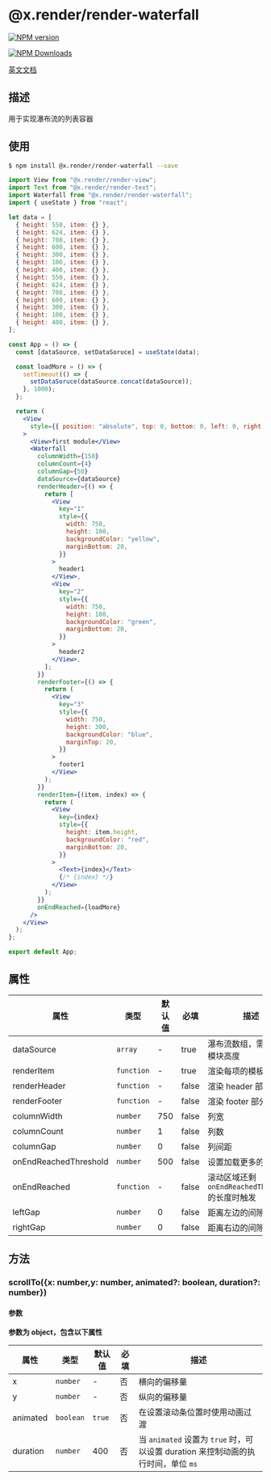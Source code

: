 # @x.render/render-waterfall

<p>
<a href="https://www.npmjs.com/package/@x.render/render-waterfall" target="__blank"><img src="https://img.shields.io/npm/v/@x.render/render-waterfall" alt="NPM version" /></a>

<a href="https://www.npmjs.com/package/@x.render/render-waterfall" target="__blank"><img src="https://img.shields.io/npm/dm/%40x.render%2Frender-waterfall" alt="NPM Downloads" /></a>

</p>

[英文文档](./README.md)

## 描述

用于实现瀑布流的列表容器

## 使用

```bash
$ npm install @x.render/render-waterfall --save
```

```jsx
import View from "@x.render/render-view";
import Text from "@x.render/render-text";
import Waterfall from "@x.render/render-waterfall";
import { useState } from "react";

let data = [
  { height: 550, item: {} },
  { height: 624, item: {} },
  { height: 708, item: {} },
  { height: 600, item: {} },
  { height: 300, item: {} },
  { height: 100, item: {} },
  { height: 400, item: {} },
  { height: 550, item: {} },
  { height: 624, item: {} },
  { height: 708, item: {} },
  { height: 600, item: {} },
  { height: 300, item: {} },
  { height: 100, item: {} },
  { height: 400, item: {} },
];

const App = () => {
  const [dataSource, setDataSoruce] = useState(data);

  const loadMore = () => {
    setTimeout(() => {
      setDataSoruce(dataSource.concat(dataSource));
    }, 1000);
  };

  return (
    <View
      style={{ position: "absolute", top: 0, bottom: 0, left: 0, right: 0 }}
    >
      <View>first module</View>
      <Waterfall
        columnWidth={150}
        columnCount={4}
        columnGap={50}
        dataSource={dataSource}
        renderHeader={() => {
          return [
            <View
              key="1"
              style={{
                width: 750,
                height: 100,
                backgroundColor: "yellow",
                marginBottom: 20,
              }}
            >
              header1
            </View>,
            <View
              key="2"
              style={{
                width: 750,
                height: 100,
                backgroundColor: "green",
                marginBottom: 20,
              }}
            >
              header2
            </View>,
          ];
        }}
        renderFooter={() => {
          return (
            <View
              key="3"
              style={{
                width: 750,
                height: 300,
                backgroundColor: "blue",
                marginTop: 20,
              }}
            >
              footer1
            </View>
          );
        }}
        renderItem={(item, index) => {
          return (
            <View
              key={index}
              style={{
                height: item.height,
                backgroundColor: "red",
                marginBottom: 20,
              }}
            >
              <Text>{index}</Text>
              {/* {index} */}
            </View>
          );
        }}
        onEndReached={loadMore}
      />
    </View>
  );
};

export default App;
```

## 属性

| **属性**              | **类型**   | **默认值** | **必填** | **描述**                                        |
| --------------------- | ---------- | ---------- | -------- | ----------------------------------------------- |
| dataSource            | `array`    | -          | true     | 瀑布流数组，需要传入模块高度                    |
| renderItem            | `function` | -          | true     | 渲染每项的模板                                  |
| renderHeader          | `function` | -          | false    | 渲染 header 部分                                |
| renderFooter          | `function` | -          | false    | 渲染 footer 部分                                |
| columnWidth           | `number`   | 750        | false    | 列宽                                            |
| columnCount           | `number`   | 1          | false    | 列数                                            |
| columnGap             | `number`   | 0          | false    | 列间距                                          |
| onEndReachedThreshold | `number`   | 500        | false    | 设置加载更多的偏移                              |
| onEndReached          | `function` | -          | false    | 滚动区域还剩`onEndReachedThreshold`的长度时触发 |
| leftGap               | `number`   | 0          | false    | 距离左边的间隙                                  |
| rightGap              | `number`   | 0          | false    | 距离右边的间隙                                  |

## 方法

### scrollTo({x: number,y: number, animated?: boolean, duration?: number})

#### 参数

**参数为 object，包含以下属性**

| **属性** | **类型**  | **默认值** | **必填** | **描述**                                                                          |
| -------- | --------- | ---------- | -------- | --------------------------------------------------------------------------------- |
| x        | `number`  | -          | 否       | 横向的偏移量                                                                      |
| y        | `number`  | -          | 否       | 纵向的偏移量                                                                      |
| animated | `boolean` | `true`     | 否       | 在设置滚动条位置时使用动画过渡                                                    |
| duration | `number`  | 400        | 否       | 当 `animated` 设置为 `true` 时，可以设置 duration 来控制动画的执行时间，单位 `ms` |
